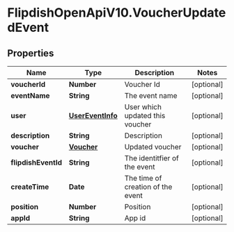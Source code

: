 # FlipdishOpenApiV10.VoucherUpdatedEvent

## Properties
Name | Type | Description | Notes
------------ | ------------- | ------------- | -------------
**voucherId** | **Number** | Voucher Id | [optional] 
**eventName** | **String** | The event name | [optional] 
**user** | [**UserEventInfo**](UserEventInfo.md) | User which updated this voucher | [optional] 
**description** | **String** | Description | [optional] 
**voucher** | [**Voucher**](Voucher.md) | Updated voucher | [optional] 
**flipdishEventId** | **String** | The identitfier of the event | [optional] 
**createTime** | **Date** | The time of creation of the event | [optional] 
**position** | **Number** | Position | [optional] 
**appId** | **String** | App id | [optional] 



